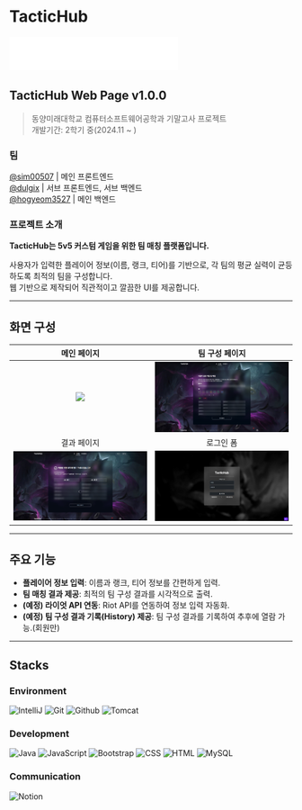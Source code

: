 # TacticHub

<img src="/src/main/webapp/images/TacticHub-Logo.png" width="300">

## TacticHub Web Page v1.0.0

> 동양미래대학교 컴퓨터소프트웨어공학과 기말고사 프로젝트  
> 개발기간: 2학기 중(2024.11 ~ )

### 팀
[@sim00507](https://github.com/sim00507) | 메인 프론트엔드  
[@dulgix](https://github.com/dulgix) | 서브 프론트엔드, 서브 백엔드  
[@hogyeom3527](https://github.com/hogyeom3527) | 메인 백엔드

### 프로젝트 소개
**TacticHub는 5v5 커스텀 게임을 위한 팀 매칭 플랫폼입니다.**

사용자가 입력한 플레이어 정보(이름, 랭크, 티어)를 기반으로, 각 팀의 평균 실력이 균등하도록 최적의 팀을 구성합니다.  
웹 기반으로 제작되어 직관적이고 깔끔한 UI를 제공합니다.

---

## 화면 구성

| 메인 페이지                                           | 팀 구성 페이지                                                |
| :-------------------------------------------: | :------------: |
| <img src="preview/mainpage.gif" width="320">     | <img src="preview/configurationpage.png" width="320">   |
| 결과 페이지                                           | 로그인 폼                                                   |
| <img src="preview/resultpage.gif" width="320">   | <img src="preview/loginpage.png" width="320">           |

---

## 주요 기능

- **플레이어 정보 입력**: 이름과 랭크, 티어 정보를 간편하게 입력.
- **팀 매칭 결과 제공**: 최적의 팀 구성 결과를 시각적으로 출력.
- **(예정) 라이엇 API 연동**: Riot API를 연동하여 정보 입력 자동화.
- **(예정) 팀 구성 결과 기록(History) 제공**: 팀 구성 결과를 기록하여 추후에 열람 가능.(회원만)

---

## Stacks

### Environment
![IntelliJ](https://img.shields.io/badge/Intellij%20Idea-000?logo=intellij-idea&style=for-the-badge)
![Git](https://img.shields.io/badge/Git-F05032?style=for-the-badge&logo=Git&logoColor=white)
![Github](https://img.shields.io/badge/GitHub-181717?style=for-the-badge&logo=GitHub&logoColor=white) 
![Tomcat](https://img.shields.io/badge/apachetomcat-F8DC75?style=for-the-badge&logo=apachetomcat&logoColor=white)

### Development
![Java](https://img.shields.io/badge/java-007396?style=for-the-badge&logo=java&logoColor=white)
![JavaScript](https://img.shields.io/badge/JavaScript-F7DF1E?style=for-the-badge&logo=Javascript&logoColor=white)
![Bootstrap](https://img.shields.io/badge/Bootstrap-7952B3?style=for-the-badge&logo=Bootstrap&logoColor=white)
![CSS](https://img.shields.io/badge/CSS3-1572B6?style=for-the-badge&logo=css3&logoColor=white)
![HTML](https://img.shields.io/badge/html5-E34F26?style=for-the-badge&logo=html5&logoColor=white)
![MySQL](https://img.shields.io/badge/mysql-4479A1?style=for-the-badge&logo=mysql&logoColor=white)

### Communication
![Notion](https://img.shields.io/badge/Notion-000000?style=for-the-badge&logo=Notion&logoColor=white)
